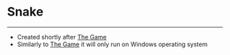 # Snake

---

- Created shortly after [The Game](https://github.com/d1j/TheGame)
- Similarly to [The Game](https://github.com/d1j/TheGame) it will only run on Windows operating system
